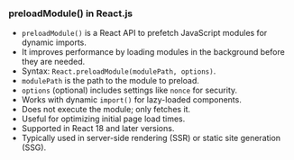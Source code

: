 ### preloadModule() in React.js

- `preloadModule()` is a React API to prefetch JavaScript modules for dynamic imports.
- It improves performance by loading modules in the background before they are needed.
- Syntax: `React.preloadModule(modulePath, options)`.
- `modulePath` is the path to the module to preload.
- `options` (optional) includes settings like `nonce` for security.
- Works with dynamic `import()` for lazy-loaded components.
- Does not execute the module; only fetches it.
- Useful for optimizing initial page load times.
- Supported in React 18 and later versions.
- Typically used in server-side rendering (SSR) or static site generation (SSG).